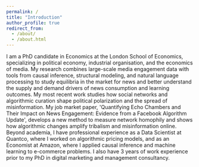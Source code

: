 ```yaml
---
permalink: /
title: "Introduction"
author_profile: true
redirect_from: 
  - /about/
  - /about.html
---
```

I am a PhD candidate in Economics at the London School of Economics, specializing in political economy, industrial organisation, and the economics of media. My research combines large-scale media engagement data with tools from causal inference, structural modeling, and natural language processing to study equilibria in the market for news and better understand the supply and demand drivers of news consumption and learning outcomes. My most recent work studies how social networks and algorithmic curation shape political polarization and the spread of misinformation. My job market paper, 'Quantifying Echo Chambers and Their Impact on News Engagement: Evidence from a Facebook Algorithm Update', develops a new method to measure network homophily and shows how algorithmic changes amplify tribalism and misinformation online. Beyond academia, I have professional experience as a Data Scientist at Quantco, where I worked on algorithmic pricing models, and as an Economist at Amazon, where I applied causal inference and machine learning to e-commerce problems. I also have 3 years of work experience prior to my PhD in digital marketing and management consultancy.
